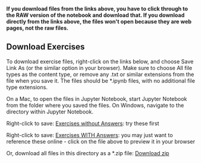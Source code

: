 **If you download files from the links above, you have to click through to the RAW version of the notebook and download that.  If you download directly from the links above, the files won't open because they are web pages, not the raw files.**

## Download Exercises

To download exercise files, right-click on the links below, and choose Save Link As (or the similar option in your browser).  Make sure to choose All file types as the content type, or remove any .txt or similar extensions from the file when you save it.  The files should be *.ipynb files, with no additional file type extensions.

On a Mac, to open the files in Jupyter Notebook, start Jupyter Notebook from the folder where you saved the files.  On Windows, navigate to the directory within Jupyter Notebook.

Right-click to save: [Exercises without Answers](https://raw.githubusercontent.com/nuitrcs/pythonworkshops/master/intropython/Part_1/p1_exercises.ipynb): try these first

Right-click to save: [Exercises WITH Answers](https://raw.githubusercontent.com/nuitrcs/pythonworkshops/master/intropython/Part_1/p1_exercises_with_answers.ipynb): you may just want to reference these online - click on the file above to preview it in your browser

Or, download all files in this directory as a *.zip file: [Download zip](https://minhaskamal.github.io/DownGit/#/home?url=https://github.com/nuitrcs/pythonworkshops/tree/master/intropython/Part_1)
